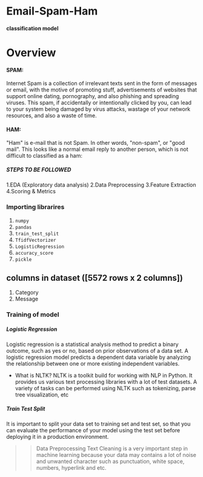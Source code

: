 # Email-Spam-Ham
#### classification model

# Overview
#### SPAM:
Internet Spam is a collection of irrelevant texts sent in the form of messages or email, 
with the motive of promoting stuff, advertisements of websites that support online dating,
pornography, and also phishing and spreading viruses.
This spam, if accidentally or intentionally clicked by you, 
can lead to your system being damaged by virus attacks,
wastage of your network resources, and also a waste of time.
#### HAM:
"Ham" is e-mail that is not Spam. In other words, "non-spam", or "good mail".
This looks like a normal email reply to another person,
which is not difficult to classified as a ham:
##### STEPS TO BE FOLLOWED
1.EDA (Exploratory data analysis)
2.Data Preprocessing
3.Feature Extraction
4.Scoring & Metrics



### Importing librarires
1. `numpy` 
2. `pandas` 
3.  `train_test_split`
4.  `TfidfVectorizer`
5. `LogisticRegression` 
6. `accuracy_score`
7. `pickle`


 
## columns in dataset ([5572 rows x 2 columns])
1. Category	
2. Message


### Training of model 
#####  Logistic Regression
Logistic regression is a statistical analysis method to predict a binary outcome, such as yes or no, based on prior observations of a data set. A logistic regression model predicts a dependent data variable by analyzing the relationship between one or more existing independent variables.
* What is NLTK?
NLTK is a toolkit build for working with NLP in Python. It provides us various text processing libraries with a lot of test datasets. 
A variety of tasks can be performed using NLTK such as tokenizing, parse tree visualization, etc


##### Train Test Split
It is important to split your data set to training set and test set, 
so that you can evaluate the performance of your model using the test set 
before deploying it in a production environment.

>>Data Preprocessing
Text Cleaning  is a very important step in machine learning 
because your data may contains a lot of noise and unwanted character
such as punctuation, white space, numbers, hyperlink and etc.


